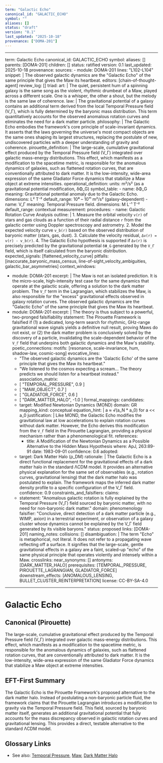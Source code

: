 ```yaml
---
term: "Galactic Echo"
canonical_id: "GALACTIC_ECHO"
symbol: ""
aliases: []
status: "draft"
version: "0.1"
last_updated: "2025-10-18"
provenance: ["DOMA-201"]
---
```


---
term: Galactic Echo
canonical_id: GALACTIC_ECHO
symbol:
aliases: []
parents: [DOMA-201]
children: []
status: ratified
version: 0.1
last_updated: 2025-10-18
provenance:
  sources:
    - module: DOMA-201
      lines: "L102-L104"
      snippet: |
        The observed galactic dynamics are the "Galactic Echo" of the same principle that gives the Maw its heartbeat.
  editors: [chain-of-thought-agent]
  review_log: []
triad:
  art: |
    The quiet, persistent hum of a spinning galaxy is the same song as the violent, rhythmic drumbeat of a Maw, played across a different scale. One is a whisper, the other a shout, but the melody is the same law of coherence.
  law: |
    The gravitational potential of a galaxy contains an additional term derived from the local Temporal Pressure field (V_Γ), which is fully determined by the baryonic mass distribution. This term quantitatively accounts for the observed anomalous rotation curves and eliminates the need for a dark matter particle.
  philosophy: |
    The Galactic Echo embodies the framework's core principle of scale-invariant dynamics. It asserts that the laws governing the universe's most compact objects are the same ones shaping its largest structures, replacing the postulate of new, undiscovered particles with a deeper understanding of gravity and coherence.
pirouette_definition: |
  The large-scale, cumulative gravitational effect produced by the Temporal Pressure field (V_Γ) integrated over galactic mass-energy distributions. This effect, which manifests as a modification to the spacetime metric, is responsible for the anomalous dynamics of galaxies, such as flattened rotation curves, that are conventionally attributed to dark matter. It is the low-intensity, wide-area expression of the same Gladiator Force dynamics that stabilize a Maw object at extreme intensities.
operational_definition:
  units: m²/s² (as a gravitational potential modification, δΦ_G)
  symbol_table:
    - name: δΦ_G
      meaning: Gravitational potential anomaly due to the Galactic Echo.
      dimensions: L² T⁻²
      default_range: 10⁸ – 10¹¹ m²/s² (galaxy-dependent)
    - name: V_Γ
      meaning: Temporal Pressure field.
      dimensions: M L⁻¹ T⁻²
      default_range: contextual
  measurement:
    procedures:
      - name: Galactic Rotation Curve Analysis
        outline: |
          1. Measure the orbital velocity `v(r)` of stars and gas clouds as a function of their radial distance `r` from the galactic center using Doppler spectroscopy and astrometry.
          2. Model the expected velocity curve `v_b(r)` based on the observed distribution of baryonic matter (stars, gas, dust).
          3. Calculate the velocity residual, `Δv(r) = v(r) - v_b(r)`.
          4. The Galactic Echo hypothesis is supported if `Δv(r)` is precisely predicted by the gravitational potential `δΦ_G` generated by the `V_Γ` field, which is itself calculated from the baryonic distribution.
        expected_signals: [flattened_velocity_curve]
        pitfalls: [inaccurate_baryonic_mass_census, line-of-sight_velocity_ambiguities, galactic_bar_asymmetries]
context_windows:
  - module: DOMA-201
    excerpt: |
      The Maw is not an isolated prediction. It is the micro-scale, high-intensity test case for the same dynamics that operate at the galactic scale, offering a solution to the dark matter problem. The `V_Γ` term in the Lagrangian, which stabilizes the Maw, is also responsible for the "excess" gravitational effects observed in galaxy rotation curves. The observed galactic dynamics are the "Galactic Echo" of the same principle that gives the Maw its heartbeat.
  - module: DOMA-201
    excerpt: |
      The theory is thus subject to a powerful, two-pronged falsifiability statement: The Pirouette Framework is falsified if (1) a dedicated, long-term search for rhythmic, GHz-range gravitational wave signals yields a definitive null result, proving Maws do not exist, or (2) the dark matter problem is conclusively solved by the discovery of a particle, invalidating the scale-dependent behavior of the `V_Γ` field that underpins both galactic dynamics and the Maw's stability.
poetic_connections:
  motifs: [resonance, scale-invariance, hum, shadow-law, cosmic-song]
  evocative_lines:
    - "The observed galactic dynamics are the 'Galactic Echo' of the same principle that gives the Maw its heartbeat."
    - "We listened to the cosmos expecting a scream... The theory predicts we should listen for a heartbeat instead."
  association_matrix:
    - [ "TEMPORAL_PRESSURE", 0.9 ]
    - [ "MAW_OBJECT", 0.7 ]
    - [ "GLADIATOR_FORCE", 0.6 ]
    - [ "DARK_MATTER_HALO", -1.0 ]
formal_mappings:
  candidates:
    - target: Modified Newtonian Dynamics (MOND)
      domain: GR
      mapping_kind: conceptual
      equation_hint: |
        a ≈ √(a_N * a_0) for a << a_0
      justification: |
        Like MOND, the Galactic Echo modifies the gravitational law at low accelerations to explain rotation curves without dark matter. However, the Echo derives this modification from the `V_Γ` field in the Pirouette Lagrangian, providing a physical mechanism rather than a phenomenological fit.
      references:
        - title: A Modification of the Newtonian Dynamics as a Possible Alternative to the Hidden Mass Hypothesis
          where: ApJ, 263:89-91
          date: 1983-09-01
      confidence: 0.6
  adopted:
    - target: Dark Matter Halo (ρ_DM)
      rationale: |
        The Galactic Echo is a direct functional replacement for the gravitational effects of a dark matter halo in the standard ΛCDM model. It provides an alternative physical explanation for the same set of observables (e.g., rotation curves, gravitational lensing) that the dark matter halo was postulated to explain. The framework maps the inferred dark matter density profile to a specific configuration of the V_Γ field.
      confidence: 0.9
constraints_and_falsifiers:
  claims:
    - statement: "Anomalous galactic rotation is fully explained by the Temporal Pressure (V_Γ) field sourced by baryonic matter, with no need for non-baryonic dark matter."
      domain: phenomenology
      falsifier: "Conclusive, direct detection of a dark matter particle (e.g., WIMP, axion) in a terrestrial experiment, or observation of a galaxy cluster whose dynamics cannot be explained by the V_Γ field generated by its visible baryons."
      status: proposed
      links: [DOMA-201]
naming_notes:
  collisions: []
  disambiguation: |
    The term "Echo" is metaphorical, not literal. It does not refer to a propagating wave reflecting off a surface. It signifies that the large-scale, gentle gravitational effects in a galaxy are a faint, scaled-up "echo" of the same physical principle that operates violently and intensely within a Maw.
crosslinks:
  near_synonyms: []
  antonyms: [DARK_MATTER_HALO]
  prerequisites: [TEMPORAL_PRESSURE, PIROUETTE_LAGRANGIAN, GLADIATOR_FORCE]
  downstream_effects: [ANOMALOUS_LENSING, BULLET_CLUSTER_REINTERPRETATION]
license: CC-BY-SA-4.0
---

# Galactic Echo

## Canonical (Pirouette)
The large-scale, cumulative gravitational effect produced by the Temporal Pressure field (V_Γ) integrated over galactic mass-energy distributions. This effect, which manifests as a modification to the spacetime metric, is responsible for the anomalous dynamics of galaxies, such as flattened rotation curves, that are conventionally attributed to dark matter. It is the low-intensity, wide-area expression of the same Gladiator Force dynamics that stabilize a Maw object at extreme intensities.

## EFT-First Summary
The Galactic Echo is the Pirouette Framework's proposed alternative to the dark matter halo. Instead of postulating a non-baryonic particle fluid, the framework claims that the Pirouette Lagrangian introduces a modification to gravity via the Temporal Pressure field. This field, sourced by baryonic matter itself, generates an additional gravitational potential that fully accounts for the mass discrepancy observed in galactic rotation curves and gravitational lensing. This provides a direct, testable alternative to the standard ΛCDM model.

## Glossary Links
- See also: [Temporal Pressure](link), [Maw](link), [Dark Matter Halo](link)